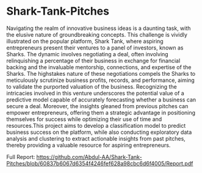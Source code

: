 # Shark-Tank-Pitches

Navigating the realm of innovative business ideas is a daunting task, with the elusive nature of groundbreaking
concepts. This challenge is vividly illustrated on the popular platform, Shark Tank, where
aspiring entrepreneurs present their ventures to a panel of investors, known as Sharks. The dynamic
involves negotiating a deal, often involving relinquishing a percentage of their business in exchange for
financial backing and the invaluable mentorship, connections, and expertise of the Sharks. The highstakes
nature of these negotiations compels the Sharks to meticulously scrutinize business profits, records,
and performance, aiming to validate the purported valuation of the business. Recognizing the intricacies
involved in this venture underscores the potential value of a predictive model capable of accurately
forecasting whether a business can secure a deal. Moreover, the insights gleaned from previous pitches
can empower entrepreneurs, offering them a strategic advantage in positioning themselves for success
while optimizing their use of time and resources.This project aims to develop a classification model to
predict business success on the platform, while also conducting exploratory data analysis and clustering
to extract actionable insights from past pitches, thereby providing a valuable resource for aspiring
entrepreneurs.

Full Report: https://github.com/Abdul-AA/Shark-Tank-Pitches/blob/60837b6067d6354f4246fef628a98cbc6d6f4005/Report.pdf
